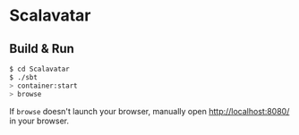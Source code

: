 # Scalavatar #

## Build & Run ##

```sh
$ cd Scalavatar
$ ./sbt
> container:start
> browse
```

If `browse` doesn't launch your browser, manually open [http://localhost:8080/](http://localhost:8080/) in your browser.
